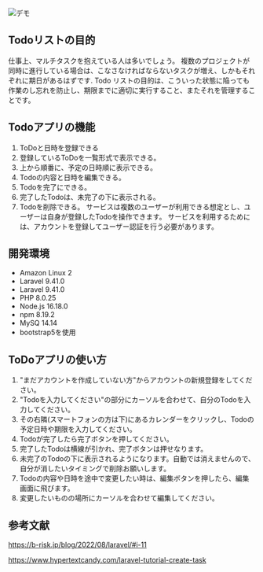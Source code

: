 <!--<p align="center"><a href="https://laravel.com" target="_blank"><img src="https://raw.githubusercontent.com/laravel/art/master/logo-lockup/5%20SVG/2%20CMYK/1%20Full%20Color/laravel-logolockup-cmyk-red.svg" width="400"></a></p>-->

<!--<p align="center">-->
<!--<a href="https://travis-ci.org/laravel/framework"><img src="https://travis-ci.org/laravel/framework.svg" alt="Build Status"></a>-->
<!--<a href="https://packagist.org/packages/laravel/framework"><img src="https://img.shields.io/packagist/dt/laravel/framework" alt="Total Downloads"></a>-->
<!--<a href="https://packagist.org/packages/laravel/framework"><img src="https://img.shields.io/packagist/v/laravel/framework" alt="Latest Stable Version"></a>-->
<!--<a href="https://packagist.org/packages/laravel/framework"><img src="https://img.shields.io/packagist/l/laravel/framework" alt="License"></a>-->
<!--</p>-->

<!--最初にロゴ・アイキャッチ画像などを表示-->

![デモ](./README_image/Todo.jp)



<!--## デモ-->

<!--![デモ](https://image-url.gif)-->

## Todoリストの目的

仕事上、マルチタスクを抱えている人は多いでしょう。
複数のプロジェクトが同時に進行している場合は、こなさなければならないタスクが増え、しかもそれぞれに期日があるはずです.
Todo リストの目的は、こういった状態に陥っても作業のし忘れを防止し、期限までに適切に実行すること、またそれを管理することです。


## Todoアプリの機能

1. ToDoと日時を登録できる
2. 登録しているToDoを一覧形式で表示できる。
3. 上から順番に、予定の日時順に表示できる。
4. Todoの内容と日時を編集できる。
5. Todoを完了にできる。
6. 完了したTodoは、未完了の下に表示される。
7. Todoを削除できる。
サービスは複数のユーザーが利用できる想定とし、ユーザーは自身が登録したTodoを操作できます。
サービスを利用するためには、アカウントを登録してユーザー認証を行う必要があります。


## 開発環境　

* Amazon Linux 2
* Laravel 9.41.0
* Laravel 9.41.0
* PHP 8.0.25
* Node.js 16.18.0
* npm 8.19.2
* MySQ 14.14
* bootstrap5を使用




## ToDoアプリの使い方

1. "まだアカウントを作成していない方"からアカウントの新規登録をしてください。
2. "Todoを入力してください"の部分にカーソルを合わせて、自分のTodoを入力してください。
3. その右隣(スマートフォンの方は下)にあるカレンダーをクリックし、Todoの予定日時や期限を入力してください。
4. Todoが完了したら完了ボタンを押してください。
5. 完了したTodoは横線が引かれ、完了ボタンは押せなります。
6. 未完了のTodoの下に表示されるようになります。自動では消えませんので、自分が消したいタイミングで削除お願いします。
5. Todoの内容や日時を途中で変更したい時は、編集ボタンを押したら、編集画面に飛びます。
6. 変更したいものの場所にカーソルを合わせて編集してください。


## 参考文献

https://b-risk.jp/blog/2022/08/laravel/#i-11

https://www.hypertextcandy.com/laravel-tutorial-create-task

